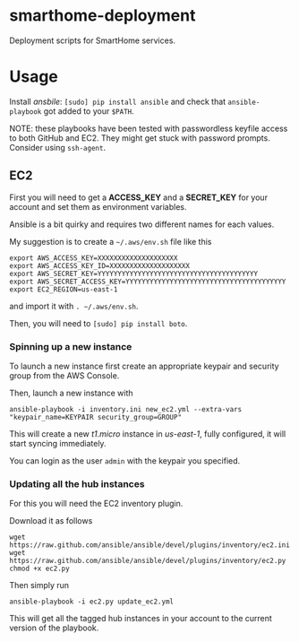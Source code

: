 smarthome-deployment
====================

Deployment scripts for SmartHome services.

# Usage

Install *ansbile*: `[sudo] pip install ansible` and check that `ansible-playbook` got added to your `$PATH`.

NOTE: these playbooks have been tested with passwordless keyfile access to both GitHub and EC2. They might get stuck with password prompts. Consider using `ssh-agent`.

## EC2

First you will need to get a **ACCESS_KEY** and a **SECRET_KEY** for your account and set them as environment variables.

Ansible is a bit quirky and requires two different names for each values.

My suggestion is to create a `~/.aws/env.sh` file like this

```
export AWS_ACCESS_KEY=XXXXXXXXXXXXXXXXXXXX
export AWS_ACCESS_KEY_ID=XXXXXXXXXXXXXXXXXXXX
export AWS_SECRET_KEY=YYYYYYYYYYYYYYYYYYYYYYYYYYYYYYYYYYYYYYYY
export AWS_SECRET_ACCESS_KEY=YYYYYYYYYYYYYYYYYYYYYYYYYYYYYYYYYYYYYYYY
export EC2_REGION=us-east-1
```

and import it with `. ~/.aws/env.sh`.

Then, you will need to `[sudo] pip install boto`.

### Spinning up a new instance

To launch a new instance first create an appropriate keypair and security group from the AWS Console.

Then, launch a new instance with

```
ansible-playbook -i inventory.ini new_ec2.yml --extra-vars "keypair_name=KEYPAIR security_group=GROUP"
```

This will create a new *t1.micro* instance in *us-east-1*, fully configured, it will start syncing immediately.

You can login as the user `admin` with the keypair you specified.

### Updating all the hub instances

For this you will need the EC2 inventory plugin.

Download it as follows

```
wget https://raw.github.com/ansible/ansible/devel/plugins/inventory/ec2.ini
wget https://raw.github.com/ansible/ansible/devel/plugins/inventory/ec2.py
chmod +x ec2.py
```

Then simply run

```
ansible-playbook -i ec2.py update_ec2.yml
```

This will get all the tagged hub instances in your account to the current version of the playbook.